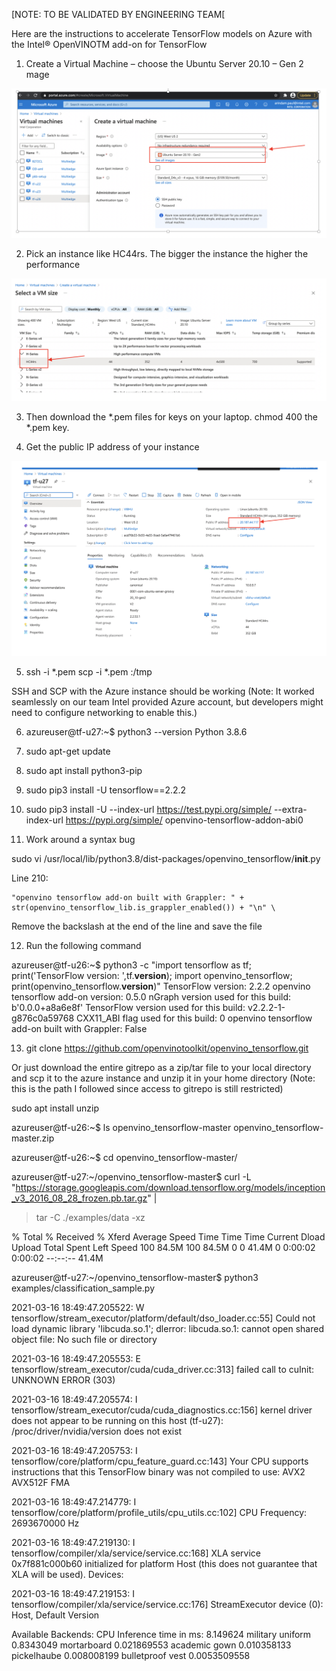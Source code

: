 [NOTE: TO BE VALIDATED BY ENGINEERING TEAM[ 

Here are the instructions to accelerate TensorFlow models on Azure with the Intel® OpenVINOTM add-on for TensorFlow  

1.	Create a Virtual Machine – choose the  Ubuntu Server 20.10 – Gen 2 mage

<p align="center">
 <img src="https://github.com/openvinotoolkit/openvino_tensorflow/blob/arindam-doc-changes-3-17-2011/images/Azure_image_1.png">
</p>

2.	Pick an instance  like HC44rs. The bigger the instance the higher the performance 

<p align="center">
<img src="https://github.com/openvinotoolkit/openvino_tensorflow/blob/arindam-doc-changes-3-17-2011/images/Azure_image_2.png">
 </p>

3.	Then download the *.pem files for keys on your laptop. 
chmod 400 the *.pem key.  

4.	Get the public IP address of your instance 

<p align="center">
<img src="https://github.com/openvinotoolkit/openvino_tensorflow/blob/arindam-doc-changes-3-17-2011/images/Azure_image_3.png">
</p>

5.	ssh -i *.pem <IP-addr-of-your-instance>
scp -i *.pem  <source-file> <IP-addr-of-your-instance>:/tmp

SSH and SCP with the Azure instance should be working (Note: It worked seamlessly on our team Intel provided Azure account, but developers might need to configure networking to enable this.) 

6.	azureuser@tf-u27:~$ python3 --version
     Python 3.8.6


7.	sudo apt-get update

8.	sudo apt install python3-pip 

9.	sudo pip3 install -U tensorflow==2.2.2

10.	sudo pip3 install -U --index-url https://test.pypi.org/simple/ --extra-index-url https://pypi.org/simple/ openvino-tensorflow-addon-abi0

11.	Work around a syntax bug 

sudo vi  /usr/local/lib/python3.8/dist-packages/openvino_tensorflow/__init__.py

Line 210:

    "openvino tensorflow add-on built with Grappler: " + str(openvino_tensorflow_lib.is_grappler_enabled()) + "\n" \

Remove the backslash at the end of the line and save the file 

12.	Run the following command 

azureuser@tf-u26:~$ python3 -c "import tensorflow as tf; print('TensorFlow version: ',tf.__version__); import openvino_tensorflow; print(openvino_tensorflow.__version__)" 
TensorFlow version:  2.2.2
openvino tensorflow add-on version: 0.5.0
nGraph version used for this build: b'0.0.0+a8a6e8f'
TensorFlow version used for this build: v2.2.2-1-g876c0a59768
CXX11_ABI flag used for this build: 0
openvino tensorflow add-on built with Grappler: False



13.	  git clone https://github.com/openvinotoolkit/openvino_tensorflow.git

Or just download the entire gitrepo as a zip/tar file to your local directory and scp it to the azure instance and unzip it in your home directory   (Note: this is the path I followed since access to gitrepo is still restricted) 

sudo apt install unzip  



azureuser@tf-u26:~$ ls
openvino_tensorflow-master  openvino_tensorflow-master.zip

azureuser@tf-u26:~$ cd openvino_tensorflow-master/

azureuser@tf-u27:~/openvino_tensorflow-master$ curl -L "https://storage.googleapis.com/download.tensorflow.org/models/inception_v3_2016_08_28_frozen.pb.tar.gz" |
>   tar -C ./examples/data -xz

  % Total    % Received % Xferd  Average Speed   Time    Time     Time  Current
                                 Dload  Upload   Total   Spent    Left  Speed
100 84.5M  100 84.5M    0     0  41.4M      0  0:00:02  0:00:02 --:--:-- 41.4M

azureuser@tf-u27:~/openvino_tensorflow-master$ python3 examples/classification_sample.py 

2021-03-16 18:49:47.205522: W tensorflow/stream_executor/platform/default/dso_loader.cc:55] Could not load dynamic library 'libcuda.so.1'; dlerror: libcuda.so.1: cannot open shared object file: No such file or directory

2021-03-16 18:49:47.205553: E tensorflow/stream_executor/cuda/cuda_driver.cc:313] failed call to cuInit: UNKNOWN ERROR (303)

2021-03-16 18:49:47.205574: I tensorflow/stream_executor/cuda/cuda_diagnostics.cc:156] kernel driver does not appear to be running on this host (tf-u27): /proc/driver/nvidia/version does not exist

2021-03-16 18:49:47.205753: I tensorflow/core/platform/cpu_feature_guard.cc:143] Your CPU supports instructions that this TensorFlow binary was not compiled to use: AVX2 AVX512F FMA

2021-03-16 18:49:47.214779: I tensorflow/core/platform/profile_utils/cpu_utils.cc:102] CPU Frequency: 2693670000 Hz

2021-03-16 18:49:47.219130: I tensorflow/compiler/xla/service/service.cc:168] XLA service 0x7f881c000b60 initialized for platform Host (this does not guarantee that XLA will be used). Devices:

2021-03-16 18:49:47.219153: I tensorflow/compiler/xla/service/service.cc:176]   StreamExecutor device (0): Host, Default Version

Available Backends:
CPU
Inference time in ms: 8.149624
military uniform 0.8343049
mortarboard 0.021869553
academic gown 0.010358133
pickelhaube 0.008008199
bulletproof vest 0.0053509558
